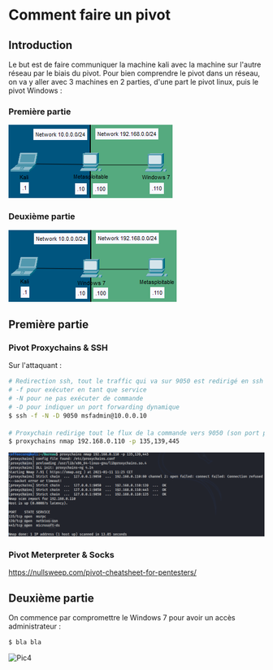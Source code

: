 # Comment faire un pivot
## Introduction
Le but est de faire communiquer la machine kali avec la machine sur l'autre réseau par le biais du pivot.
Pour bien comprendre le pivot dans un réseau, on va y aller avec 3 machines en 2 parties, d'une part le pivot linux, puis le pivot Windows :
### Première partie
![Pic1](img/Pivot_1.PNG?raw=true)</br>
### Deuxième partie
![Pic2](img/Pivot_2.PNG?raw=true)</br>

## Première partie

### Pivot Proxychains & SSH
Sur l'attaquant :
```bash
# Redirection ssh, tout le traffic qui va sur 9050 est redirigé en ssh vers 10.0.0.10
# -f pour exécuter en tant que service
# -N pour ne pas exécuter de commande
# -D pour indiquer un port forwarding dynamique
$ ssh -f -N -D 9050 msfadmin@10.0.0.10

# Proxychain redirige tout le flux de la commande vers 9050 (son port par défaut dans /etc/proxychains.conf)
$ proxychains nmap 192.168.0.110 -p 135,139,445
```
![Pic2](img/Pivot_3.PNG?raw=true)</br>

### Pivot Meterpreter & Socks
https://nullsweep.com/pivot-cheatsheet-for-pentesters/

## Deuxième partie
On commence par compromettre le Windows 7 pour avoir un accès administrateur :
```bash
$ bla bla
```
![Pic4](img/Pivot_X.PNG?raw=true)</br>